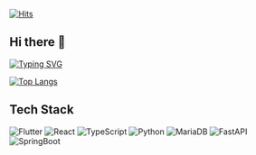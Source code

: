 [![Hits](https://hits.seeyoufarm.com/api/count/incr/badge.svg?url=https%3A%2F%2Fgithub.com%2FMorris235&count_bg=%2379C83D&title_bg=%23555555&icon=&icon_color=%23E7E7E7&title=hits&edge_flat=false)](https://hits.seeyoufarm.com)

## Hi there 👋

[![Typing SVG](https://readme-typing-svg.demolab.com?font=Fira+Code&pause=1000&color=FFFFFF&width=435&lines=welcome+to+my+github,+i'm+Morris+%F0%9F%91%8B)](https://git.io/typing-svg)

[![Top Langs](https://github-readme-stats.vercel.app/api/top-langs/?username=Morris235)](https://github.com/Morris235/github-readme-stats)

## Tech Stack
![Flutter](https://img.shields.io/badge/Flutter-%2302569B?style=for-the-badge&logo=Flutter&logoColor=white)
![React](https://img.shields.io/badge/React-20232A?style=for-the-badge&logo=react&logoColor=61DAFB)
![TypeScript](https://img.shields.io/badge/TypeScript-%233178C6?style=for-the-badge&logo=TypeScript&logoColor=white)
![Python](https://img.shields.io/badge/Python-14354C?style=for-the-badge&logo=python&logoColor=white)
![MariaDB](https://img.shields.io/badge/MariaDB-00000F?style=for-the-badge&logo=MariaDB&logoColor=white)
![FastAPI](https://img.shields.io/badge/FastAPI-%23009688?style=for-the-badge&logo=FastAPI&logoColor=white)
![SpringBoot](https://img.shields.io/badge/SpringBoot-6DB33F?style=for-the-badge&logo=SpringBoot&logoColor=white
)
<!--
**Morris235/Morris235** is a ✨ _special_ ✨ repository because its `README.md` (this file) appears on your GitHub profile.

Here are some ideas to get you started:

- 🔭 I’m currently working on ...
- 🌱 I’m currently learning ...
- 👯 I’m looking to collaborate on ...
- 🤔 I’m looking for help with ...
- 💬 Ask me about ...
- 📫 How to reach me: ...
- 😄 Pronouns: ...
- ⚡ Fun fact: ...
-->
